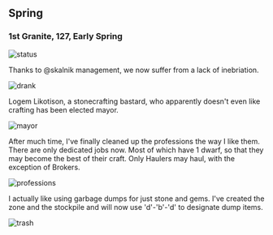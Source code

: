 Spring
------

### 1st Granite, 127, Early Spring

![status](http://cl.ly/image/1a0F0j1G3T41/20140830222357208.png)

Thanks to @skalnik management, we now suffer from a lack of inebriation.

![drank](http://cl.ly/image/3o2w3q0m190v/20140830223605866.png)

Logem Likotison, a stonecrafting bastard, who apparently doesn't even like
crafting has been elected mayor.

![mayor](http://cl.ly/image/1j3Z1D2z0Q2a/20140830230011234.png)

After much time, I've finally cleaned up the professions the way I like them.
There are only dedicated jobs now. Most of which have 1 dwarf, so that they may
become the best of their craft. Only Haulers may haul, with the exception of
Brokers.

![professions](http://cl.ly/image/1y3P0a2L0w27/20140901185126705.png)

I actually like using garbage dumps for just stone and gems. I've created the
zone and the stockpile and will now use 'd'-'b'-'d' to designate dump items.

![trash](http://cl.ly/image/2S3e2O3D0V2s/20140901185709678.png)
